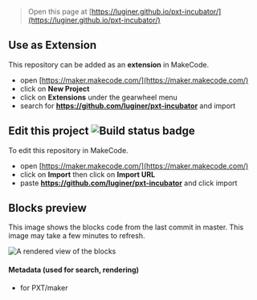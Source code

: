 
> Open this page at [https://luginer.github.io/pxt-incubator/](https://luginer.github.io/pxt-incubator/)

## Use as Extension

This repository can be added as an **extension** in MakeCode.

* open [https://maker.makecode.com/](https://maker.makecode.com/)
* click on **New Project**
* click on **Extensions** under the gearwheel menu
* search for **https://github.com/luginer/pxt-incubator** and import

## Edit this project ![Build status badge](https://github.com/luginer/pxt-incubator/workflows/MakeCode/badge.svg)

To edit this repository in MakeCode.

* open [https://maker.makecode.com/](https://maker.makecode.com/)
* click on **Import** then click on **Import URL**
* paste **https://github.com/luginer/pxt-incubator** and click import

## Blocks preview

This image shows the blocks code from the last commit in master.
This image may take a few minutes to refresh.

![A rendered view of the blocks](https://github.com/luginer/pxt-incubator/raw/master/.github/makecode/blocks.png)

#### Metadata (used for search, rendering)

* for PXT/maker
<script src="https://makecode.com/gh-pages-embed.js"></script><script>makeCodeRender("{{ site.makecode.home_url }}", "{{ site.github.owner_name }}/{{ site.github.repository_name }}");</script>
